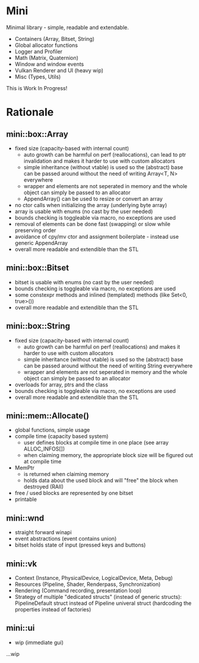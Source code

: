 # Mini
Minimal library - simple, readable and extendable.

- Containers (Array, Bitset, String)
- Global allocator functions
- Logger and Profiler
- Math (Matrix, Quaternion)
- Window and window events
- Vulkan Renderer and UI (heavy wip)
- Misc (Types, Utils)

This is Work In Progress!


# Rationale

## mini::box::Array
- fixed size (capacity-based with internal count)
	- auto growth can be harmful on perf (reallocations), can lead to ptr invalidation and makes it harder to use with custom allocators
	- simple inheritance (without vtable) is used so the (abstract) base can be passed around without the need of writing Array<T, N> everywhere
	- wrapper and elements are not seperated in memory and the whole object can simply be passed to an allocator
	- AppendArray() can be used to resize or convert an array 
- no ctor calls when initializing the array (underlying byte array)
- array is usable with enums (no cast by the user needed)
- bounds checking is toggleable via macro, no exceptions are used
- removal of elements can be done fast (swapping) or slow while preserving order
- avoidance of cpy/mv ctor and assignment boilerplate - instead use generic AppendArray
- overall more readable and extendible than the STL

## mini::box::Bitset
- bitset is usable with enums (no cast by the user needed)
- bounds checking is toggleable via macro, no exceptions are used
- some constexpr methods and inlined (templated) methods (like Set<0, true>())
- overall more readable and extendible than the STL

## mini::box::String
- fixed size (capacity-based with internal count)
	- auto growth can be harmful on perf (reallocations) and makes it harder to use with custom allocators
	- simple inheritance (without vtable) is used so the (abstract) base can be passed around without the need of writing String<N> everywhere
	- wrapper and elements are not seperated in memory and the whole object can simply be passed to an allocator
- overloads for array, ptrs and the class 
- bounds checking is toggleable via macro, no exceptions are used
- overall more readable and extendible than the STL

## mini::mem::Allocate()
- global functions, simple usage
- compile time (capacity based system)
    - user defines blocks at compile time in one place (see array ALLOC_INFOS[])
    - when claiming memory, the appropriate block size will be figured out at compile time
- MemPtr
    - is returned when claiming memory
    - holds data about the used block and will "free" the block when destroyed (RAII)
- free / used blocks are represented by one bitset
- printable

## mini::wnd
- straight forward winapi
- event abstractions (event contains union)
- bitset holds state of input (pressed keys and buttons)

## mini::vk
- Context (Instance, PhysicalDevice, LogicalDevice, Meta, Debug)
- Resources (Pipeline, Shader, Renderpass, Synchronization)
- Rendering (Command recording, presentation loop)
- Strategy of multiple "dedicated structs" (instead of generic structs): PipelineDefault struct instead of Pipeline univeral struct (hardcoding the properties instead of factories)

## mini::ui
- wip (immediate gui)

...wip